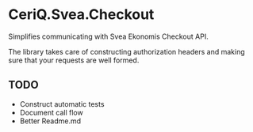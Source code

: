 # CeriQ.Svea.Checkout
Simplifies communicating with Svea Ekonomis Checkout API.

The library takes care of constructing authorization headers and making sure that your requests are well formed.

## TODO
- Construct automatic tests
- Document call flow
- Better Readme.md